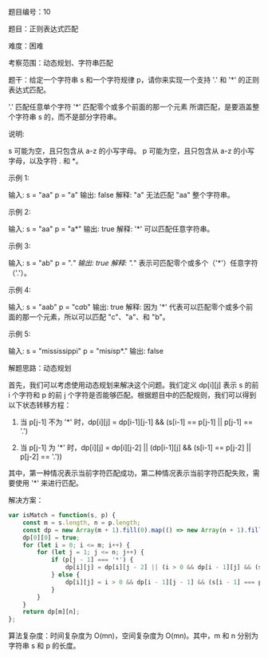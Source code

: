 题目编号：10

题目：正则表达式匹配

难度：困难

考察范围：动态规划、字符串匹配

题干：给定一个字符串 s 和一个字符规律 p，请你来实现一个支持 '.' 和 '*' 的正则表达式匹配。

'.' 匹配任意单个字符
'*' 匹配零个或多个前面的那一个元素
所谓匹配，是要涵盖整个字符串 s 的，而不是部分字符串。

说明:

s 可能为空，且只包含从 a-z 的小写字母。
p 可能为空，且只包含从 a-z 的小写字母，以及字符 . 和 *。

示例 1:

输入:
s = "aa"
p = "a"
输出: false
解释: "a" 无法匹配 "aa" 整个字符串。

示例 2:

输入:
s = "aa"
p = "a*"
输出: true
解释: '*' 可以匹配任意字符串。

示例 3:

输入:
s = "ab"
p = ".*"
输出: true
解释: ".*" 表示可匹配零个或多个（'*'）任意字符（'.'）。

示例 4:

输入:
s = "aab"
p = "c*a*b"
输出: true
解释: 
因为 '*' 代表可以匹配零个或多个前面的那一个元素，所以可以匹配 "c"、"a"、和 "b"。

示例 5:

输入:
s = "mississippi"
p = "mis*is*p*."
输出: false

解题思路：动态规划

首先，我们可以考虑使用动态规划来解决这个问题。我们定义 dp[i][j] 表示 s 的前 i 个字符和 p 的前 j 个字符是否能够匹配。根据题目中的匹配规则，我们可以得到以下状态转移方程：

1. 当 p[j-1] 不为 '*' 时，dp[i][j] = dp[i-1][j-1] && (s[i-1] == p[j-1] || p[j-1] == '.')

2. 当 p[j-1] 为 '*' 时，dp[i][j] = dp[i][j-2] || (dp[i-1][j] && (s[i-1] == p[j-2] || p[j-2] == '.'))

其中，第一种情况表示当前字符匹配成功，第二种情况表示当前字符匹配失败，需要使用 '*' 来进行匹配。

解决方案：

```javascript
var isMatch = function(s, p) {
    const m = s.length, n = p.length;
    const dp = new Array(m + 1).fill(0).map(() => new Array(n + 1).fill(false));
    dp[0][0] = true;
    for (let i = 0; i <= m; i++) {
        for (let j = 1; j <= n; j++) {
            if (p[j - 1] === '*') {
                dp[i][j] = dp[i][j - 2] || (i > 0 && dp[i - 1][j] && (s[i - 1] === p[j - 2] || p[j - 2] === '.'));
            } else {
                dp[i][j] = i > 0 && dp[i - 1][j - 1] && (s[i - 1] === p[j - 1] || p[j - 1] === '.');
            }
        }
    }
    return dp[m][n];
};
```

算法复杂度：时间复杂度为 O(mn)，空间复杂度为 O(mn)。其中，m 和 n 分别为字符串 s 和 p 的长度。